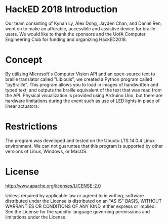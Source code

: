 # HackED 2018 Introduction

Our team consisting of Kynan Ly, Alex Dong, Jayden Chan, and Daniel Ren, went on to make an afforable, accessible and assistive device for braille users. We would like to thank the sponsors and the UofA Computer Engineering Club for funding and organizing HackED2018.

# Concept

By utilizing Microsoft's Computer Vision API and an open-source text to braille translator called "Liblouis", we created a Python program called "pyBraille". This program allows you to load in images of handwritten and typed text, and outputs the braille equivalent of the text that was read from the API. Physical visualization is provided using Ardruino Uno, but there are hardware limitations during the event such as use of LED lights in place of linear actuators.

# Restrictions

The program was developed and tested on the Ubuutu LTS 14.0.4 Linux environment. We can not guaruntee that this program is supported by other versions of Linux, Windows, or MacOS.

# License

http://www.apache.org/licenses/LICENSE-2.0

Unless required by applicable law or agreed to in writing, software distributed under the License is distributed on an "AS IS" BASIS, WITHOUT WARRANTIES OR CONDITIONS OF ANY KIND, either express or implied. See the License for the specific language governing permissions and limitations under the License.
